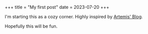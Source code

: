 +++
title = "My first post"
date = 2023-07-20
+++

I'm starting this as a cozy corner. Highly inspired by [Artemis' Blog](https://artemislena.eu/).

Hopefully this will be fun.